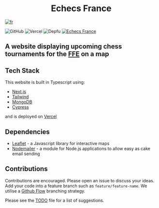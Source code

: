 <h1 align="center">Echecs France</h1>

[![fr](https://img.shields.io/badge/lang-fr-blue.svg?style=for-the-badge)](https://github.com/TheRealOwenRees/echecsfrance/blob/main/README-fr.md)

![GitHub](https://img.shields.io/github/license/therealowenrees/echecsfrance?style=for-the-badge)
![Vercel](https://vercelbadge.vercel.app/api/therealowenrees/echecsfrance?style=for-the-badge)
![Depfu](https://img.shields.io/depfu/dependencies/github/TheRealOwenRees/echecsfrance?style=for-the-badge)
[![Echecs France](https://img.shields.io/endpoint?url=https://cloud.cypress.io/badge/detailed/1nghs5&style=for-the-badge&logo=cypress)](https://cloud.cypress.io/projects/1nghs5/runs)

## A website displaying upcoming chess tournaments for the [FFE](http://www.echecs.asso.fr/) on a map

## Tech Stack
This website is built in Typescript using:
- [Next.js](https://nextjs.org/)
- [Tailwind](https://tailwindcss.com/)
- [MongoDB](https://www.mongodb.com/)
- [Cypress](https://www.cypress.io/) 

and is deployed on [Vercel](https://vercel.com/)

## Dependencies
- [Leaflet](https://leafletjs.com/) - a Javascript library for interactive maps
- [Nodemailer](https://nodemailer.com/about/) - a module for Node.js applications to allow easy as cake email sending

## Contributions
Contributions are encouraged. Please open an issue to discuss your ideas.  
Add your code into a feature branch such as `feature/feature-name`. We utilise a [Github Flow](https://www.gitkraken.com/learn/git/best-practices/git-branch-strategy#github-flow-considerations) branching strategy. 


Please see the [TODO](https://github.com/TheRealOwenRees/echecsfrance/blob/main/TODO) file for a list of suggestions.
